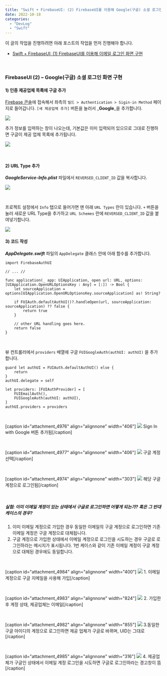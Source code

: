 ```yaml
---
title: "Swift + FirebaseUI: (2) FirebaseUI를 이용해 Google(구글) 소셜 로그인 화면 구현"
date: 2022-10-18
categories: 
  - "DevLog"
  - "Swift"
---
```


이 글의 작업을 진행하려면 아래 포스트의 작업을 먼저 진행해야 합니다.

- [Swift + FirebaseUI: (1) FirebaseUI를 이용해 이메일 로그인 화면 구현](http://yoonbumtae.com/?p=4957)

 

### **FirebaseUI (2) – Google(구글) 소셜 로그인 화면 구현**

#### **1) 인증 제공업체 목록에 구글 추가**

[Firebase 콘솔](https://console.firebase.google.com/)에 접속해서 좌측의 `빌드 > Authentication > Sigin-in Method` 페이지로 들어갑니다. `[새 제공업체 추가]` 버튼을 눌러서 _**Google**_을 추가합니다.

 ![](/assets/img/wp-content/uploads/2022/10/스크린샷-2022-10-18-오후-11.19.56.jpg)

추가 정보를 입력하는 창이 나오는데, 기본값은 이미 입력되어 있으므로 그대로 진행하면 구글이 제공 업체 목록에 추가됩니다.

 ![](/assets/img/wp-content/uploads/2022/10/스크린샷-2022-10-18-오후-11.39.47.jpg)

 

#### **2) URL Type 추가**

_**GoogleService-Info.plist**_ 파일에서 `REVERSED_CLIENT_ID` 값을 복사합니다.

 ![](/assets/img/wp-content/uploads/2022/10/스크린샷-2022-10-18-오후-11.24.22.jpg)

 

프로젝트 설정에서 `Info` 탭으로 들어가면 맨 아래 `URL Types` 란이 있습니다. `+` 버튼을 눌러 새로운 URL Type을 추가하고 `URL Schemes` 란에 `REVERSED_CLIENT_ID` 값을 붙여넣기합니다.

 ![](/assets/img/wp-content/uploads/2022/10/스크린샷-2022-10-18-오후-11.25.20.jpg)

#### **3) 코드 작성**

_**AppDelegate.swift**_ 파일의 `AppDelegate` 클래스 안에 아래 함수를 추가합니다.

```
import FirebaseAuthUI

// ... //

func application(_ app: UIApplication, open url: URL, options: [UIApplication.OpenURLOptionsKey : Any] = [:]) -> Bool {
    let sourceApplication = options[UIApplication.OpenURLOptionsKey.sourceApplication] as! String?
    
    if FUIAuth.defaultAuthUI()?.handleOpen(url, sourceApplication: sourceApplication) ?? false {
        return true
    }
    
    // other URL handling goes here.
    return false
}
```

 

뷰 컨트롤러에서 `providers` 배열에 구글 `FUIGoogleAuth(authUI: authUI)` 을 추가합니다.

```
guard let authUI = FUIAuth.defaultAuthUI() else {
    return
}
authUI.delegate = self

let providers: [FUIAuthProvider] = [
    FUIEmailAuth(),
    FUIGoogleAuth(authUI: authUI),
]
authUI.providers = providers
```

 

\[caption id="attachment\_4976" align="alignnone" width="406"\] ![](/assets/img/wp-content/uploads/2022/10/스크린샷-2022-10-18-오후-11.47.27.jpg) Sign In with Google 버튼 추가됨\[/caption\]

 

\[caption id="attachment\_4977" align="alignnone" width="406"\] ![](/assets/img/wp-content/uploads/2022/10/mosaic-스크린샷-2022-10-18-오후-11.47.44.jpg) 구글 계정 선택\[/caption\]

 

\[caption id="attachment\_4974" align="alignnone" width="303"\] ![](/assets/img/wp-content/uploads/2022/10/스크린샷-2022-10-18-오후-11.47.53.jpg) 해당 구글 계정으로 로그인됨\[/caption\]

 

##### **실험: 이미 이메일 계정이 있는 상태에서 구글로 로그인하면 어떻게 되는가? 혹은 그 반대 케이스의 경우?**

1. 이미 이메일 계정으로 가입한 경우 동일한 이메일의 구글 계정으로 로그인하면 기존 이메일 계정은 구글 계정으로 대체됩니다.
2. 구글 계정으로 가입한 상태에서 이메일 계정으로 로그인을 시도하는 경우 구글로 로그인하라는 메시지가 표시됩니다. 1번 케이스와 같이 기존 이메일 계정이 구글 계정으로 대체된 경우에도 동일합니다.

 

\[caption id="attachment\_4984" align="alignnone" width="400"\] ![](/assets/img/wp-content/uploads/2022/10/mosaiced-스크린샷-2022-10-18-오후-11.53.38.jpg) 1. 이메일 계정으로 구글 지메일을 사용해 가입\[/caption\]

 

\[caption id="attachment\_4983" align="alignnone" width="824"\] ![](/assets/img/wp-content/uploads/2022/10/mosaiced-스크린샷-2022-10-18-오후-11.55.30.jpg) 2. 가입한 후 계정 상태, 제공업체는 이메일\[/caption\]

 

\[caption id="attachment\_4982" align="alignnone" width="855"\] ![](/assets/img/wp-content/uploads/2022/10/mosaiced-스크린샷-2022-10-18-오후-11.56.05.jpg) 3.동일한 구글 아이디의 계정으로 로그인하면 제공 업체가 구글로 바뀌며, UID는 그대로\[/caption\]

 

\[caption id="attachment\_4985" align="alignnone" width="316"\] ![](/assets/img/wp-content/uploads/2022/10/mosaiced-스크린샷-2022-10-18-오후-11.56.24.jpg) 4. 제공업체가 구글인 상태에서 이메일 계정 로그인을 시도하면 구글로 로그인하라는 경고창이 뜸\[/caption\]
